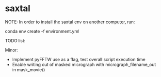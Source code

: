 # saxtal

NOTE: In order to install the saxtal env on another computer, run:

conda env create -f environment.yml


TODO list:

Minor:
- Implement pyFFTW use as a flag, test overall script execution time
- Enable writing out of masked micrograph with micrograph_filename_out in mask_movie()
